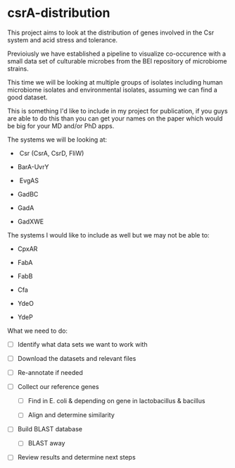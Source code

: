 # csrA-distribution

This project aims to look at the distribution of genes involved in the Csr system and acid stress and tolerance. 

Previoiusly we have established a pipeline to visualize co-occurence with a small data set of culturable microbes from the BEI repository of microbiome strains. 



This time we will be looking at multiple groups of isolates including human microbiome isolates and environmental isolates, assuming we can find a good dataset. 



This is something I'd like to include in my project for publication, if you guys are able to do this than you can get your names on the paper which would be big for your MD and/or PhD apps. 



The systems we will be looking at:

-  Csr (CsrA, CsrD, FliW)

- BarA-UvrY

-  EvgAS

- GadBC

- GadA

- GadXWE

The systems I would like to include as well but we may not be able to:

- CpxAR

- FabA

- FabB

- Cfa

- YdeO

- YdeP



What we need to do:

- [ ] Identify what data sets we want to work with

- [ ] Download the datasets and relevant files

- [ ] Re-annotate if needed

- [ ] Collect our reference genes
  
  - [ ] Find in E. coli & depending on gene in lactobacillus & bacillus
  
  - [ ] Align and determine similarity 

- [ ] Build BLAST database
  
  - [ ] BLAST away

- [ ] Review results and determine next steps


